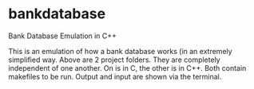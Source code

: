 # bankdatabase
Bank Database Emulation in C++

This is an emulation of how a bank database works (in an extremely simplified way. Above are 2 project folders. They are completely independent of one another. On is in C, the other is in C++. Both contain makefiles to be run. Output and input are shown via the terminal.
